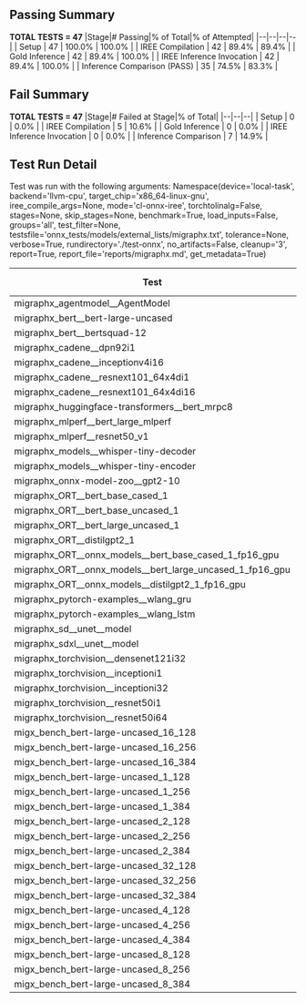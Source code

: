 ## Passing Summary

**TOTAL TESTS = 47**
|Stage|# Passing|% of Total|% of Attempted|
|--|--|--|--|
| Setup | 47 | 100.0% | 100.0% |
| IREE Compilation | 42 | 89.4% | 89.4% |
| Gold Inference | 42 | 89.4% | 100.0% |
| IREE Inference Invocation | 42 | 89.4% | 100.0% |
| Inference Comparison (PASS) | 35 | 74.5% | 83.3% |
## Fail Summary

**TOTAL TESTS = 47**
|Stage|# Failed at Stage|% of Total|
|--|--|--|
| Setup | 0 | 0.0% |
| IREE Compilation | 5 | 10.6% |
| Gold Inference | 0 | 0.0% |
| IREE Inference Invocation | 0 | 0.0% |
| Inference Comparison | 7 | 14.9% |
## Test Run Detail
Test was run with the following arguments:
Namespace(device='local-task', backend='llvm-cpu', target_chip='x86_64-linux-gnu', iree_compile_args=None, mode='cl-onnx-iree', torchtolinalg=False, stages=None, skip_stages=None, benchmark=True, load_inputs=False, groups='all', test_filter=None, testsfile='onnx_tests/models/external_lists/migraphx.txt', tolerance=None, verbose=True, rundirectory='./test-onnx', no_artifacts=False, cleanup='3', report=True, report_file='reports/migraphx.md', get_metadata=True)

| Test | Exit Status | Mean Benchmark Time (ms) | Notes |
|--|--|--|--|
| migraphx_agentmodel__AgentModel | compilation | None | |
| migraphx_bert__bert-large-uncased | PASS | 393.2791023204724 | |
| migraphx_bert__bertsquad-12 | compilation | None | |
| migraphx_cadene__dpn92i1 | PASS | 214.7174725929896 | |
| migraphx_cadene__inceptionv4i16 | PASS | 5719.827976077795 | |
| migraphx_cadene__resnext101_64x4di1 | PASS | 318.70905806620914 | |
| migraphx_cadene__resnext101_64x4di16 | PASS | 5091.480381786823 | |
| migraphx_huggingface-transformers__bert_mrpc8 | PASS | 389.90395950774354 | |
| migraphx_mlperf__bert_large_mlperf | Numerics | 623.0275978644688 | |
| migraphx_mlperf__resnet50_v1 | PASS | 94.85168724010389 | |
| migraphx_models__whisper-tiny-decoder | PASS | 32.74020637300881 | |
| migraphx_models__whisper-tiny-encoder | Numerics | 695.6977484126886 | |
| migraphx_onnx-model-zoo__gpt2-10 | compilation | None | |
| migraphx_ORT__bert_base_cased_1 | PASS | 88.39880302548409 | |
| migraphx_ORT__bert_base_uncased_1 | PASS | 87.3691556709153 | |
| migraphx_ORT__bert_large_uncased_1 | PASS | 290.0158849855264 | |
| migraphx_ORT__distilgpt2_1 | PASS | 32.00917086307553 | |
| migraphx_ORT__onnx_models__bert_base_cased_1_fp16_gpu | Numerics | 89.91095159823696 | |
| migraphx_ORT__onnx_models__bert_large_uncased_1_fp16_gpu | Numerics | 394.8993670443694 | |
| migraphx_ORT__onnx_models__distilgpt2_1_fp16_gpu | Numerics | 40.673445841228514 | |
| migraphx_pytorch-examples__wlang_gru | PASS | 79.80150053346598 | |
| migraphx_pytorch-examples__wlang_lstm | PASS | 40.93021519171695 | |
| migraphx_sd__unet__model | compilation | None | |
| migraphx_sdxl__unet__model | compilation | None | |
| migraphx_torchvision__densenet121i32 | PASS | 1497.4943399429321 | |
| migraphx_torchvision__inceptioni1 | PASS | 219.7085242304537 | |
| migraphx_torchvision__inceptioni32 | PASS | 5906.029177208741 | |
| migraphx_torchvision__resnet50i1 | PASS | 91.8738014685611 | |
| migraphx_torchvision__resnet50i64 | PASS | 5877.678114920855 | |
| migx_bench_bert-large-uncased_16_128 | PASS | 2637.404218316078 | |
| migx_bench_bert-large-uncased_16_256 | PASS | 4095.873591800531 | |
| migx_bench_bert-large-uncased_16_384 | Numerics | 5670.440131177505 | |
| migx_bench_bert-large-uncased_1_128 | PASS | 165.56316676239172 | |
| migx_bench_bert-large-uncased_1_256 | PASS | 260.820625970761 | |
| migx_bench_bert-large-uncased_1_384 | PASS | 377.7139267573754 | |
| migx_bench_bert-large-uncased_2_128 | PASS | 388.45112547278404 | |
| migx_bench_bert-large-uncased_2_256 | PASS | 630.8761313557625 | |
| migx_bench_bert-large-uncased_2_384 | PASS | 812.87523979942 | |
| migx_bench_bert-large-uncased_32_128 | PASS | 5168.792414168516 | |
| migx_bench_bert-large-uncased_32_256 | PASS | 8045.0533628463745 | |
| migx_bench_bert-large-uncased_32_384 | Numerics | 11034.99897569418 | |
| migx_bench_bert-large-uncased_4_128 | PASS | 708.7241212526957 | |
| migx_bench_bert-large-uncased_4_256 | PASS | 1076.6727377971013 | |
| migx_bench_bert-large-uncased_4_384 | PASS | 1494.5584709445636 | |
| migx_bench_bert-large-uncased_8_128 | PASS | 1302.8376623988152 | |
| migx_bench_bert-large-uncased_8_256 | PASS | 2056.0045428574085 | |
| migx_bench_bert-large-uncased_8_384 | PASS | 2866.9778866072497 | |
